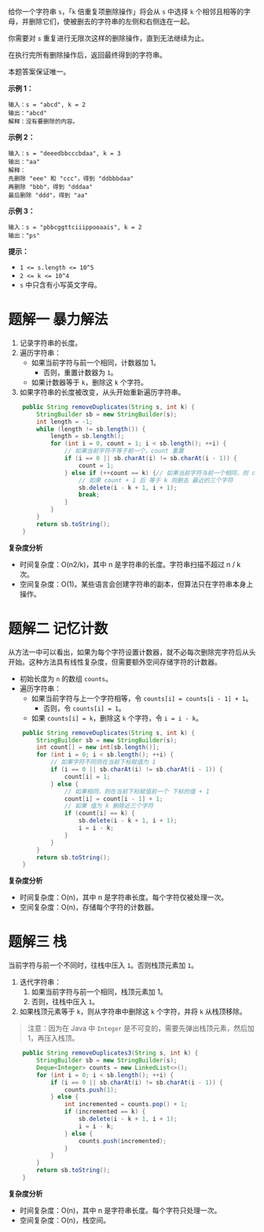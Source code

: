 给你一个字符串 `s`，「`k` 倍重复项删除操作」将会从 `s` 中选择 `k` 个相邻且相等的字母，并删除它们，使被删去的字符串的左侧和右侧连在一起。

你需要对 `s` 重复进行无限次这样的删除操作，直到无法继续为止。

在执行完所有删除操作后，返回最终得到的字符串。

本题答案保证唯一。

**示例 1：**

```
输入：s = "abcd", k = 2
输出："abcd"
解释：没有要删除的内容。
```

**示例 2：**

```
输入：s = "deeedbbcccbdaa", k = 3
输出："aa"
解释： 
先删除 "eee" 和 "ccc"，得到 "ddbbbdaa"
再删除 "bbb"，得到 "dddaa"
最后删除 "ddd"，得到 "aa"
```

**示例 3：**

```
输入：s = "pbbcggttciiippooaais", k = 2
输出："ps"
```

**提示：**

- `1 <= s.length <= 10^5`
- `2 <= k <= 10^4`
- `s` 中只含有小写英文字母。

# 题解一 暴力解法

1. 记录字符串的长度。
2. 遍历字符串：
   - 如果当前字符与前一个相同，计数器加 1。
     - 否则，重置计数器为 `1`。
   - 如果计数器等于 `k`，删除这 `k` 个字符。
3. 如果字符串的长度被改变，从头开始重新遍历字符串。

```java
    public String removeDuplicates(String s, int k) {
        StringBuilder sb = new StringBuilder(s);
        int length = -1;
        while (length != sb.length()) {
            length = sb.length();
            for (int i = 0, count = 1; i < sb.length(); ++i) {
                // 如果当前字符不等于前一个，count 重置
                if (i == 0 || sb.charAt(i) != sb.charAt(i - 1)) {
                    count = 1;
                } else if (++count == k) {// 如果当前字符与前一个相同，则 count +1
                    // 如果 count + 1 后 等于 k 则删去 最近的三个字符
                    sb.delete(i - k + 1, i + 1);
                    break;
                }
            }
        }
        return sb.toString();
    }
```

**复杂度分析**

- 时间复杂度：O(n2/k)，其中 n 是字符串的长度。字符串扫描不超过 n / k 次。
- 空间复杂度：O(1)。某些语言会创建字符串的副本，但算法只在字符串本身上操作。

# 题解二 记忆计数

从方法一中可以看出，如果为每个字符设置计数器，就不必每次删除完字符后从头开始。这种方法具有线性复杂度，但需要额外空间存储字符的计数器。

- 初始长度为 `n` 的数组 `counts`。
- 遍历字符串：
  - 如果当前字符与上一个字符相等，令 `counts[i] = counts[i - 1] + 1`。
    - 否则，令 `counts[i] = 1`。
  - 如果 `counts[i] = k`，删除这 `k` 个字符，令 `i = i - k`。

```java
    public String removeDuplicates(String s, int k) {
        StringBuilder sb = new StringBuilder(s);
        int count[] = new int[sb.length()];
        for (int i = 0; i < sb.length(); ++i) {
            // 如果字符不同则在当前下标赋值为 1
            if (i == 0 || sb.charAt(i) != sb.charAt(i - 1)) {
                count[i] = 1;
            } else {
                // 如果相同，则在当前下标赋值前一个 下标的值 + 1
                count[i] = count[i - 1] + 1;
                // 如果 值为 k 删除近三个字符
                if (count[i] == k) {
                    sb.delete(i - k + 1, i + 1);
                    i = i - k;
                }
            }
        }
        return sb.toString();
    }
```

**复杂度分析**

- 时间复杂度：O(n)，其中 n 是字符串长度。每个字符仅被处理一次。
- 空间复杂度：O(n)，存储每个字符的计数器。

# 题解三 栈

当前字符与前一个不同时，往栈中压入 `1`。否则栈顶元素加 `1`。

1. 迭代字符串：
   1. 如果当前字符与前一个相同，栈顶元素加 1。
   2. 否则，往栈中压入 `1`。
2. 如果栈顶元素等于 `k`，则从字符串中删除这 `k` 个字符，并将 `k` 从栈顶移除。

> 注意：因为在 Java 中 `Integer` 是不可变的，需要先弹出栈顶元素，然后加 1，再压入栈顶。

```java
    public String removeDuplicates3(String s, int k) {
        StringBuilder sb = new StringBuilder(s);
        Deque<Integer> counts = new LinkedList<>();
        for (int i = 0; i < sb.length(); ++i) {
            if (i == 0 || sb.charAt(i) != sb.charAt(i - 1)) {
                counts.push(1);
            } else {
                int incremented = counts.pop() + 1;
                if (incremented == k) {
                    sb.delete(i - k + 1, i + 1);
                    i = i - k;
                } else {
                    counts.push(incremented);
                }
            }
        }
        return sb.toString();
    }
```

**复杂度分析**

- 时间复杂度：O(n)，其中 n 是字符串长度。每个字符只处理一次。
- 空间复杂度：O(n)，栈空间。

